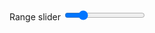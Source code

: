 
<label class="usa-label" for="usa-range">Range slider</label>
<input
  id="usa-range"
  class="usa-range"
  type="range"
  min="0"
  max="100"
  step="10"
  value="20"
  aria-valuemin="0"
  aria-valuemax="100"
  aria-valuenow="20"
  role="slider"
/>